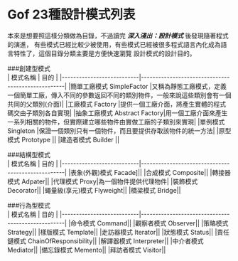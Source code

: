 # Gof 23種設計模式列表
本來是想要照這樣分類做為目錄，不過讀完 ***深入淺出：設計模式*** 後發現隨著程式的演進，
有些模式已經比較少被使用，有些模式已經被很多程式語言內化成為語言特性了，這個目錄分類主要是方便快速瀏覽
設計模式的設計目的。	
	
###創建型模式  
|       模式名稱	        |       			目的 						    | 
|---------------------------|---------------------------------------------------|
|簡單工廠模式 SimpleFactor	|又稱為靜態工廠模式，定義一個簡單工廠，傳入不同的參數返回不同的類別物件，一般來說這些類別會有一個共同的父類別(介面)|
|工廠模式 Factory			|提供一個工廠介面，將產生實體的程式碼交由子類別各自實現|
|抽象工廠模式 Abstract Factory|用一個工廠介面來產生一系列相關的物件，但實際建立哪些物件由實做工廠的子類別來實現|
|單例模式 Singleton			|保證一個類別只有一個物件，而且要提供存取該物件的統一方法|
|原型模式   Prototype		||
|建造者模式 Builder			||

###結構型模式  
|       模式名稱	        |       			目的 						    | 
|---------------------------|---------------------------------------------------|
|表象(外觀)模式 Facade]||
|合成模式 Composite||
|轉接器模式 Adpater||
|代理模式 Proxy|為一個物件提供代理物件|
|裝飾模式 Decorator||
|蠅量級(享元)模式 Flyweight||
|橋梁模式   Bridge||


###行為型模式  
|       模式名稱	        |       			目的 						    | 
|---------------------------|---------------------------------------------------|
|命令模式 Command||
|觀察者模式 Observer||
|策略模式 Strategy||
|樣版模式 Template||
|走訪器模式 Iterator||
|狀態模式 Status||
|責任鏈模式 ChainOfResponsibility||
|解譯器模式 Interpreter||
|中介者模式 Mediator||
|備忘錄模式 Memento||
|拜訪者模式 Visitor||
